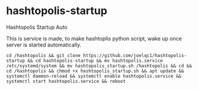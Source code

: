 # hashtopolis-startup
Hashtopolis Startup Auto

This is service is made, to make hashtoplis python script, wake up once server is started automatically. 
```
cd /hashtopolis && git clone https://github.com/joelqc1/hashtopolis-startup && cd hashtopolis-startup && mv hashtopolis.service /etc/systemd/system && mv hashtopolis_startup.sh /hashtopolis && cd && cd /hashtopolis && chmod +x hashtopolis_startup.sh && apt update && systemctl daemon-reload && systemctl enable hashtopolis.service && systemctl start hashtopolis.service && reboot
```
